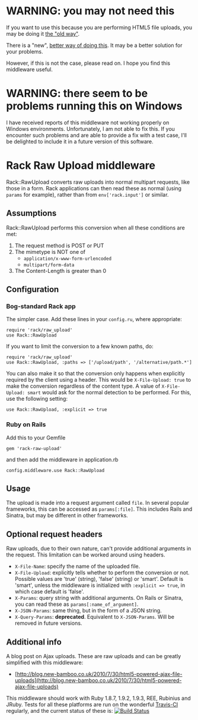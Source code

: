 # WARNING: you may not need this

If you want to use this because you are performing HTML5 file uploads, you may be doing it [the "old way"](http://blog.new-bamboo.co.uk/2010/7/30/html5-powered-ajax-file-uploads).

There is a "new", [better way of doing this](http://blog.new-bamboo.co.uk/2012/01/10/ridiculously-simple-ajax-uploads-with-formdata). It may be a better solution for your problems.

However, if this is not the case, please read on. I hope you find this middleware useful.

# WARNING: there seem to be problems running this on Windows

I have received reports of this middleware not working properly on Windows environments. Unfortunately, I am not able to fix this. If you encounter such problems and are able to provide a fix with a test case, I'll be delighted to include it in a future version of this software.

# Rack Raw Upload middleware

Rack::RawUpload converts raw uploads into normal multipart requests, like those in a form. Rack applications can then read these as normal (using `params` for example), rather than from `env['rack.input']` or similar.

## Assumptions

Rack::RawUpload performs this conversion when all these conditions are met:

1. The request method is POST or PUT
2. The mimetype is NOT one of
    * `application/x-www-form-urlencoded`
    * `multipart/form-data`
3. The Content-Length is greater than 0

## Configuration

### Bog-standard Rack app

The simpler case. Add these lines in your `config.ru`, where appropriate:

    require 'rack/raw_upload'
    use Rack::RawUpload

If you want to limit the conversion to a few known paths, do:

    require 'rack/raw_upload'
    use Rack::RawUpload, :paths => ['/upload/path', '/alternative/path.*']

You can also make it so that the conversion only happens when explicitly required by the client using a header. This would be `X-File-Upload: true` to make the conversion regardless of the content type. A value of `X-File-Upload: smart` would ask for the normal detection to be performed. For this, use the following setting:

    use Rack::RawUpload, :explicit => true

### Ruby on Rails

Add this to your Gemfile

    gem 'rack-raw-upload'

and then add the middleware in application.rb

    config.middleware.use Rack::RawUpload


## Usage

The upload is made into a request argument called `file`. In several popular frameworks, this can be accessed as `params[:file]`. This includes Rails and Sinatra, but may be different in other frameworks.


## Optional request headers

Raw uploads, due to their own nature, can't provide additional arguments in the request. This limitation can be worked around using headers.

* `X-File-Name`: specify the name of the uploaded file.
* `X-File-Upload`: explicitly tells whether to perform the conversion or not. Possible values are 'true' (string), 'false' (string) or 'smart'. Default is 'smart', unless the middleware is initialized with `:explicit => true`, in which case default is 'false'.
* `X-Params`: query string with additional arguments. On Rails or Sinatra, you can read these as `params[:name_of_argument]`.
* `X-JSON-Params`: same thing, but in the form of a JSON string.
* `X-Query-Params`: **deprecated**. Equivalent to `X-JSON-Params`. Will be removed in future versions.


## Additional info

A blog post on Ajax uploads. These are raw uploads and can be greatly simplified with this middleware:

* [http://blog.new-bamboo.co.uk/2010/7/30/html5-powered-ajax-file-uploads](http://blog.new-bamboo.co.uk/2010/7/30/html5-powered-ajax-file-uploads)

This middleware should work with Ruby 1.8.7, 1.9.2, 1.9.3, REE, Rubinius and JRuby. Tests for all these platforms are run on the wonderful [Travis-CI](http://travis-ci.org/) regularly, and the current status of these is: [![Build Status](https://api.travis-ci.org/newbamboo/rack-raw-upload.png)](http://travis-ci.org/newbamboo/rack-raw-upload)
